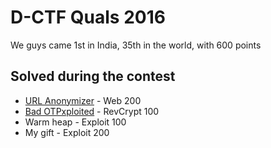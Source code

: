 # D-CTF Quals 2016

We guys came 1st in India, 35th in the world, with 600 points

## Solved during the contest

+ [URL Anonymizer](web/200) - Web 200
+ [Bad OTPxploited](revcrypt/100) - RevCrypt 100
+ Warm heap - Exploit 100
+ My gift - Exploit 200